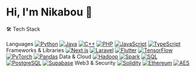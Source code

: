 # Hi, I'm Nikabou 👋 
🛠️ Tech Stack<br/>
<br/>
Languages
[![Python](https://skillicons.dev/icons?i=python)](https://www.python.org/) 
[![Java](https://skillicons.dev/icons?i=java)](https://www.java.com/) 
[![C++](https://skillicons.dev/icons?i=cpp)](https://isocpp.org/) 
[![PHP](https://skillicons.dev/icons?i=php)](https://www.php.net/) 
[![JavaScript](https://skillicons.dev/icons?i=js)](https://developer.mozilla.org/en-US/docs/Web/JavaScript) 
[![TypeScript](https://skillicons.dev/icons?i=ts)](https://www.typescriptlang.org/) 
Frameworks & Libraries
[![Next.js](https://skillicons.dev/icons?i=nextjs)](https://nextjs.org/) 
[![Laravel](https://skillicons.dev/icons?i=laravel)](https://laravel.com/) 
[![Flutter](https://skillicons.dev/icons?i=flutter)](https://flutter.dev/) 
[![TensorFlow](https://skillicons.dev/icons?i=tensorflow)](https://www.tensorflow.org/) 
[![PyTorch](https://skillicons.dev/icons?i=pytorch)](https://pytorch.org/) 
[![Pandas](https://skillicons.dev/icons?i=pandas)](https://pandas.pydata.org/) 
Data & Cloud
[![Hadoop](https://skillicons.dev/icons?i=hadoop)](https://hadoop.apache.org/) 
[![Spark](https://skillicons.dev/icons?i=spark)](https://spark.apache.org/) 
[![SQL](https://skillicons.dev/icons?i=mysql)](https://www.mysql.com/) 
[![PostgreSQL](https://skillicons.dev/icons?i=postgres)](https://www.postgresql.org/) 
[![Supabase](https://skillicons.dev/icons?i=supabase)](https://supabase.com/) 
Web3 & Security
[![Solidity](https://skillicons.dev/icons?i=solidity)](https://soliditylang.org/) 
[![Ethereum](https://skillicons.dev/icons?i=ethereum)](https://ethereum.org/) 
[![AES](https://skillicons.dev/icons?i=lock)](https://en.wikipedia.org/wiki/Advanced_Encryption_Standard) 
